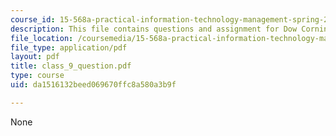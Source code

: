 ```yaml
---
course_id: 15-568a-practical-information-technology-management-spring-2005
description: This file contains questions and assignment for Dow Corning.
file_location: /coursemedia/15-568a-practical-information-technology-management-spring-2005/da1516132beed069670ffc8a580a3b9f_class_9_question.pdf
file_type: application/pdf
layout: pdf
title: class_9_question.pdf
type: course
uid: da1516132beed069670ffc8a580a3b9f

---
```

None